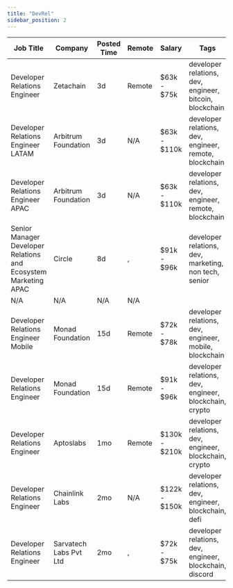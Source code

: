 ```yaml
---
title: "DevRel"
sidebar_position: 2
---
```


| Job Title | Company | Posted Time | Remote | Salary | Tags | Apply Link |
|-----------|---------|-------------|--------|--------|------|------------|
| Developer Relations Engineer | Zetachain | 3d | Remote | $63k - $75k | developer relations, dev, engineer, bitcoin, blockchain | [Apply](https://web3.career/developer-relations-engineer-zetachain/104882) |
| Developer Relations Engineer LATAM | Arbitrum Foundation | 3d | N/A | $63k - $110k | developer relations, dev, engineer, remote, blockchain | [Apply](https://web3.career/developer-relations-engineer-latam-arbitrumfoundation/104881) |
| Developer Relations Engineer APAC | Arbitrum Foundation | 3d | N/A | $63k - $110k | developer relations, dev, engineer, remote, blockchain | [Apply](https://web3.career/developer-relations-engineer-apac-arbitrumfoundation/104880) |
| Senior Manager Developer Relations and Ecosystem Marketing APAC | Circle | 8d | , | $91k - $96k | developer relations, dev, marketing, non tech, senior | [Apply](https://web3.career/senior-manager-developer-relations-and-ecosystem-marketing-apac-circle/104663) |
| N/A | N/A | N/A | N/A |  |  | [Apply](https://web3.career/metana) |
| Developer Relations Engineer Mobile | Monad Foundation | 15d | Remote | $72k - $78k | developer relations, dev, engineer, mobile, blockchain | [Apply](https://web3.career/developer-relations-engineer-mobile-monadfoundation/104251) |
| Developer Relations Engineer | Monad Foundation | 15d | Remote | $91k - $96k | developer relations, dev, engineer, blockchain, crypto | [Apply](https://web3.career/developer-relations-engineer-monadfoundation/104249) |
| Developer Relations Engineer | Aptoslabs | 1mo | Remote | $130k - $210k | developer relations, dev, engineer, blockchain, crypto | [Apply](https://web3.career/developer-relations-engineer-aptoslabs/102813) |
| Developer Relations Engineer | Chainlink Labs | 2mo | N/A | $122k - $150k | developer relations, dev, engineer, blockchain, defi | [Apply](https://web3.career/developer-relations-engineer-chainlinklabs/101995) |
| Developer Relations Engineer | Sarvatech Labs Pvt Ltd | 2mo | , | $72k - $75k | developer relations, dev, engineer, blockchain, discord | [Apply](https://web3.career/developer-relations-engineer-sarvatechlabspvtltd/101339) |
